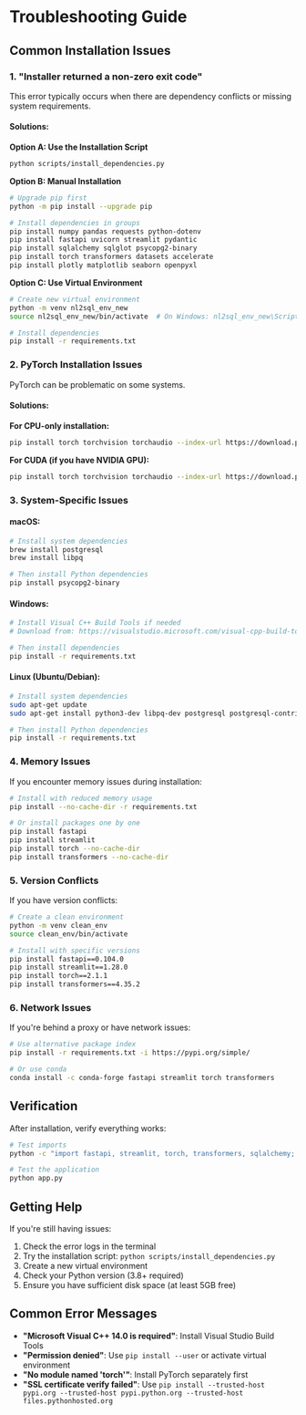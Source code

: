 # Troubleshooting Guide

## Common Installation Issues

### 1. "Installer returned a non-zero exit code"

This error typically occurs when there are dependency conflicts or missing system requirements.

#### Solutions:

**Option A: Use the Installation Script**
```bash
python scripts/install_dependencies.py
```

**Option B: Manual Installation**
```bash
# Upgrade pip first
python -m pip install --upgrade pip

# Install dependencies in groups
pip install numpy pandas requests python-dotenv
pip install fastapi uvicorn streamlit pydantic
pip install sqlalchemy sqlglot psycopg2-binary
pip install torch transformers datasets accelerate
pip install plotly matplotlib seaborn openpyxl
```

**Option C: Use Virtual Environment**
```bash
# Create new virtual environment
python -m venv nl2sql_env_new
source nl2sql_env_new/bin/activate  # On Windows: nl2sql_env_new\Scripts\activate

# Install dependencies
pip install -r requirements.txt
```

### 2. PyTorch Installation Issues

PyTorch can be problematic on some systems.

#### Solutions:

**For CPU-only installation:**
```bash
pip install torch torchvision torchaudio --index-url https://download.pytorch.org/whl/cpu
```

**For CUDA (if you have NVIDIA GPU):**
```bash
pip install torch torchvision torchaudio --index-url https://download.pytorch.org/whl/cu118
```

### 3. System-Specific Issues

#### macOS:
```bash
# Install system dependencies
brew install postgresql
brew install libpq

# Then install Python dependencies
pip install psycopg2-binary
```

#### Windows:
```bash
# Install Visual C++ Build Tools if needed
# Download from: https://visualstudio.microsoft.com/visual-cpp-build-tools/

# Then install dependencies
pip install -r requirements.txt
```

#### Linux (Ubuntu/Debian):
```bash
# Install system dependencies
sudo apt-get update
sudo apt-get install python3-dev libpq-dev postgresql postgresql-contrib

# Then install Python dependencies
pip install -r requirements.txt
```

### 4. Memory Issues

If you encounter memory issues during installation:

```bash
# Install with reduced memory usage
pip install --no-cache-dir -r requirements.txt

# Or install packages one by one
pip install fastapi
pip install streamlit
pip install torch --no-cache-dir
pip install transformers --no-cache-dir
```

### 5. Version Conflicts

If you have version conflicts:

```bash
# Create a clean environment
python -m venv clean_env
source clean_env/bin/activate

# Install with specific versions
pip install fastapi==0.104.0
pip install streamlit==1.28.0
pip install torch==2.1.1
pip install transformers==4.35.2
```

### 6. Network Issues

If you're behind a proxy or have network issues:

```bash
# Use alternative package index
pip install -r requirements.txt -i https://pypi.org/simple/

# Or use conda
conda install -c conda-forge fastapi streamlit torch transformers
```

## Verification

After installation, verify everything works:

```bash
# Test imports
python -c "import fastapi, streamlit, torch, transformers, sqlalchemy; print('All imports successful!')"

# Test the application
python app.py
```

## Getting Help

If you're still having issues:

1. Check the error logs in the terminal
2. Try the installation script: `python scripts/install_dependencies.py`
3. Create a new virtual environment
4. Check your Python version (3.8+ required)
5. Ensure you have sufficient disk space (at least 5GB free)

## Common Error Messages

- **"Microsoft Visual C++ 14.0 is required"**: Install Visual Studio Build Tools
- **"Permission denied"**: Use `pip install --user` or activate virtual environment
- **"No module named 'torch'"**: Install PyTorch separately first
- **"SSL certificate verify failed"**: Use `pip install --trusted-host pypi.org --trusted-host pypi.python.org --trusted-host files.pythonhosted.org` 